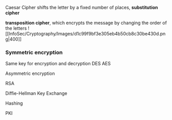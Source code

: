 
Caesar Cipher shifts the letter by a fixed number of places, **substitution cipher** 

**transposition cipher**, which encrypts the message by changing the order of the letters
![[InfoSec/Cryptography/Images/d1c99f9bf3e305eb4b50cb8c30be430d.png|400]]


### Symmetric encryption

Same key for encryption and decryption
DES
AES

Asymmetric encryption

RSA

Diffie-Hellman Key Exchange

Hashing

PKI

